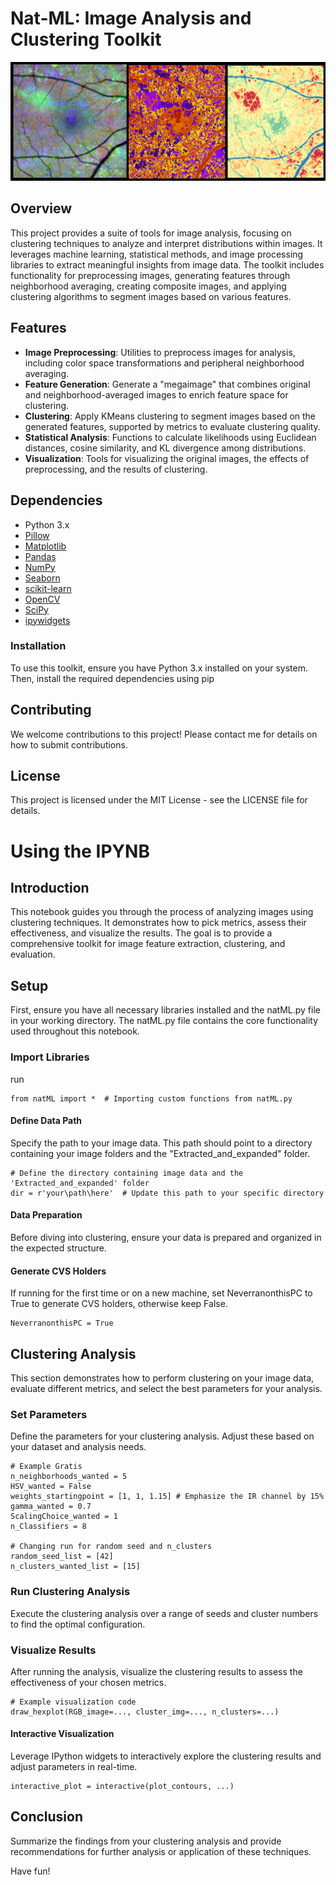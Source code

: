 # Nat-ML: Image Analysis and Clustering Toolkit

![Disease likelyhood example](./images/Untitled.png)


## Overview
This project provides a suite of tools for image analysis, focusing on clustering techniques to analyze and interpret distributions within images. It leverages machine learning, statistical methods, and image processing libraries to extract meaningful insights from image data. The toolkit includes functionality for preprocessing images, generating features through neighborhood averaging, creating composite images, and applying clustering algorithms to segment images based on various features.

## Features
- **Image Preprocessing**: Utilities to preprocess images for analysis, including color space transformations and peripheral neighborhood averaging.
- **Feature Generation**: Generate a "megaimage" that combines original and neighborhood-averaged images to enrich feature space for clustering.
- **Clustering**: Apply KMeans clustering to segment images based on the generated features, supported by metrics to evaluate clustering quality.
- **Statistical Analysis**: Functions to calculate likelihoods using Euclidean distances, cosine similarity, and KL divergence among distributions.
- **Visualization**: Tools for visualizing the original images, the effects of preprocessing, and the results of clustering.



## Dependencies
- Python 3.x
- [Pillow](https://pillow.readthedocs.io/en/stable/)
- [Matplotlib](https://matplotlib.org/)
- [Pandas](https://pandas.pydata.org/)
- [NumPy](https://numpy.org/)
- [Seaborn](https://seaborn.pydata.org/)
- [scikit-learn](https://scikit-learn.org/stable/)
- [OpenCV](https://opencv.org/)
- [SciPy](https://www.scipy.org/)
- [ipywidgets](https://ipywidgets.readthedocs.io/en/latest/)

### Installation
To use this toolkit, ensure you have Python 3.x installed on your system. Then, install the required dependencies using pip

## Contributing
We welcome contributions to this project! Please contact me for details on how to submit contributions.

## License
This project is licensed under the MIT License - see the LICENSE file for details.

# Using the IPYNB

## Introduction
This notebook guides you through the process of analyzing images using clustering techniques. It demonstrates how to pick metrics, assess their effectiveness, and visualize the results. The goal is to provide a comprehensive toolkit for image feature extraction, clustering, and evaluation.

## Setup
First, ensure you have all necessary libraries installed and the natML.py file in your working directory. The natML.py file contains the core functionality used throughout this notebook.

### Import Libraries
run 
```
from natML import *  # Importing custom functions from natML.py
```
#### Define Data Path
Specify the path to your image data. This path should point to a directory containing your image folders and the "Extracted_and_expanded" folder.
```
# Define the directory containing image data and the 'Extracted_and_expanded' folder
dir = r'your\path\here'  # Update this path to your specific directory
```

#### Data Preparation
Before diving into clustering, ensure your data is prepared and organized in the expected structure.

#### Generate CVS Holders
If running for the first time or on a new machine, set NeverranonthisPC to True to generate CVS holders, otherwise keep False.
```
NeverranonthisPC = True
```

## Clustering Analysis
This section demonstrates how to perform clustering on your image data, evaluate different metrics, and select the best parameters for your analysis.

### Set Parameters
Define the parameters for your clustering analysis. Adjust these based on your dataset and analysis needs.

```
# Example Gratis
n_neighborhoods_wanted = 5
HSV_wanted = False
weights_startingpoint = [1, 1, 1.15] # Emphasize the IR channel by 15%
gamma_wanted = 0.7
ScalingChoice_wanted = 1
n_Classifiers = 8

# Changing run for random seed and n_clusters
random_seed_list = [42]
n_clusters_wanted_list = [15]
```

### Run Clustering Analysis
Execute the clustering analysis over a range of seeds and cluster numbers to find the optimal configuration.

### Visualize Results
After running the analysis, visualize the clustering results to assess the effectiveness of your chosen metrics.
```
# Example visualization code
draw_hexplot(RGB_image=..., cluster_img=..., n_clusters=...)
```

#### Interactive Visualization
Leverage IPython widgets to interactively explore the clustering results and adjust parameters in real-time.

```
interactive_plot = interactive(plot_contours, ...)
```

## Conclusion
Summarize the findings from your clustering analysis and provide recommendations for further analysis or application of these techniques.


Have fun!